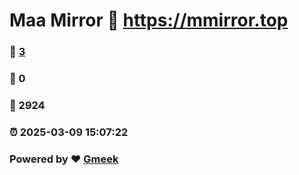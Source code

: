 # Maa Mirror :link: https://mmirror.top 
### :page_facing_up: [3](https://mmirror.top/tag.html) 
### :speech_balloon: 0 
### :hibiscus: 2924 
### :alarm_clock: 2025-03-09 15:07:22 
### Powered by :heart: [Gmeek](https://github.com/Meekdai/Gmeek)
